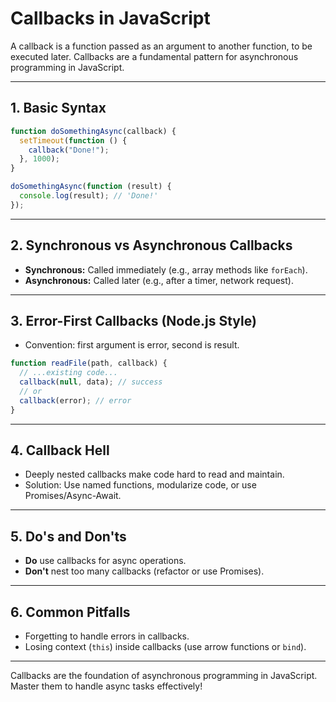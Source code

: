 # Callbacks in JavaScript

A callback is a function passed as an argument to another function, to be executed later. Callbacks are a fundamental pattern for asynchronous programming in JavaScript.

---

## 1. Basic Syntax

```js
function doSomethingAsync(callback) {
  setTimeout(function () {
    callback("Done!");
  }, 1000);
}

doSomethingAsync(function (result) {
  console.log(result); // 'Done!'
});
```

---

## 2. Synchronous vs Asynchronous Callbacks

- **Synchronous:** Called immediately (e.g., array methods like `forEach`).
- **Asynchronous:** Called later (e.g., after a timer, network request).

---

## 3. Error-First Callbacks (Node.js Style)

- Convention: first argument is error, second is result.

```js
function readFile(path, callback) {
  // ...existing code...
  callback(null, data); // success
  // or
  callback(error); // error
}
```

---

## 4. Callback Hell

- Deeply nested callbacks make code hard to read and maintain.
- Solution: Use named functions, modularize code, or use Promises/Async-Await.

---

## 5. Do's and Don'ts

- **Do** use callbacks for async operations.
- **Don't** nest too many callbacks (refactor or use Promises).

---

## 6. Common Pitfalls

- Forgetting to handle errors in callbacks.
- Losing context (`this`) inside callbacks (use arrow functions or `bind`).

---

Callbacks are the foundation of asynchronous programming in JavaScript. Master them to handle async tasks effectively!
